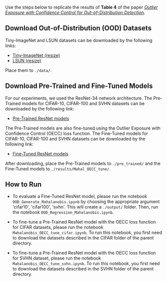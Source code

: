 Use the steps below to replicate the results of <b>Table 4</b> of the paper [_Outlier Exposure with Confidence Control for Out-of-Distribution Detection_](https://arxiv.org/abs/1906.03509).

## Download Out-of-Distribution (OOD) Datasets
Tiny-ImageNet and LSUN datasets can be downloaded by the following links:

* [Tiny-ImageNet (resize)](https://www.dropbox.com/s/kp3my3412u5k9rl/Imagenet_resize.tar.gz)
* [LSUN (resize)](https://www.dropbox.com/s/moqh2wh8696c3yl/LSUN_resize.tar.gz)

Place them to `./data/`.

## Download Pre-Trained and Fine-Tuned Models
For our experiments, we used the ResNet-34 network architecture. The Pre-Trained models for CIFAR-10, CIFAR-100 and SVHN datasets can be downloaded by the following link: 

* [Pre-Trained ResNet models](https://www.dropbox.com/sh/zsossiqfbughrxz/AAAgN-ZJzzDBXH2csQCP-bt9a?dl=0)

The Pre-Trained models are also fine-tuned using the Outlier Exposure with Confidence Control (OECC) loss function. The Fine-Tuned models for CIFAR-10, CIFAR-100 and SVHN datasets can be downloaded by the following link:

* [Fine-Tuned ResNet models](https://www.dropbox.com/sh/9go8i8v6wiujdrc/AADIr9foN7rpBAMiCJDVaQ7Fa?dl=0)

After downloading, place the Pre-Trained models to `./pre_trained/` and the Fine-Tuned models to `./results/Mahal_OECC_tune/`.

## How to Run
* To evaluate a Fine-Tuned ResNet model, please run the notebook `OOD_Generate_Mahalanobis.ipynb` by choosing the appropriate argument 'cifar10', 'cifar100', 'svhn'. This will create a `./output/` folder. Then, run the notebook `OOD_Regression_Mahalanobis.ipynb`.

* To fine-tune a Pre-Trained ResNet model with the OECC loss function for CIFAR datasets, please run the notebook `Mahalanobis_OECC_tune_cifar.ipynb`. To run this notebook, you first need to download the datasets described in the CIFAR folder of the parent directory. 

* To fine-tune a Pre-Trained ResNet model with the OECC loss function for SVHN dataset, please run the notebook `Mahalanobis_OECC_tune_svhn.ipynb`. To run this notebook, you first need to download the datasets described in the SVHN folder of the parent directory.




